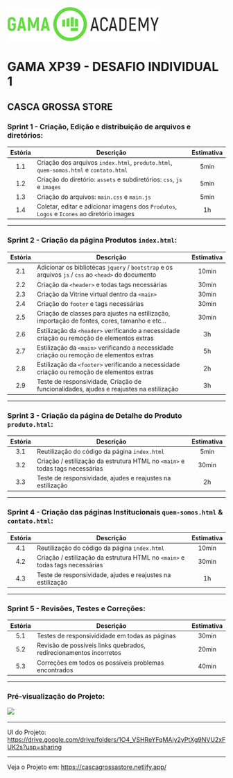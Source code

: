 <img src="https://github.com/micheldslive/GamaXP39-Desafio01/blob/master/demo/gama-logo.png" width="350" />

# GAMA XP39 - DESAFIO INDIVIDUAL 1

## CASCA GROSSA STORE

### Sprint 1 - Criação, Edição e distribuição de arquivos e diretórios: 

| Estória | Descrição | Estimativa |
| :---: | --- | :---: |
| 1.1 | Criação dos arquivos `index.html`, `produto.html`, `quem-somos.html` e `contato.html` | 5min |
| 1.2 | Criação do diretório: `assets` e subdiretórios: `css`, `js` e `images` | 5min |
| 1.3 | Criação do arquivos: `main.css` e `main.js` | 5min |
| 1.4 | Coletar, editar e adicionar imagens dos `Produtos`, `Logos` e `Icones` ao diretório images | 1h |

--------------------------

### Sprint 2 - Criação da página Produtos `index.html`:

| Estória | Descrição | Estimativa |
| :---: | --- | :---: |
| 2.1 | Adicionar os bibliotécas `jquery` / `bootstrap` e os arquivos `js` / `css` ao `<head>` do documento | 10min |
| 2.2 | Criação da `<header>` e todas tags necessárias | 30min |
| 2.3 | Criação da Vitrine virtual dentro da `<main>` | 30min |
| 2.4 | Criação do `footer` e tags necessárias | 30min |
| 2.5 | Criação de classes para ajustes na estilização, importação de fontes, cores, tamanho e etc... | 30min |
| 2.6 | Estilização da `<header>` verificando a necessidade criação ou remoção de elementos extras | 3h |
| 2.7 | Estilização da `<main>` verificando a necessidade criação ou remoção de elementos extras | 5h |
| 2.8 | Estilização da `<footer>` verificando a necessidade criação ou remoção de elementos extras | 2h |
| 2.9 | Teste de responsividade, Criação de funcionalidades, ajudes e reajustes na estilização | 3h |

---------------------------
### Sprint 3 - Criação da página de Detalhe do Produto `produto.html`:

| Estória | Descrição | Estimativa |
| :---: | --- | :---: |
| 3.1 | Reutilização do código da página `index.html` | 5min |
| 3.2 | Criação / estilização da estrutura HTML no `<main>` e todas tags necessárias | 30min |
| 3.3 | Teste de responsividade, ajudes e reajustes na estilização | 2h |
-------------------------------------
### Sprint 4 - Criação das páginas Institucionais `quem-somos.html` & `contato.html`:

| Estória | Descrição | Estimativa |
| :---: | --- | :---: |
| 4.1 | Reutilização do código da página `index.html` | 10min |
| 4.2 | Criação / estilização da estrutura HTML no `<main>` e todas tags necessárias | 30min |
| 4.3 | Teste de responsividade, ajudes e reajustes na estilização | 1h |
-------------------------------------
### Sprint 5 - Revisões, Testes e Correções:

| Estória | Descrição | Estimativa |
| :---: | --- | :---: |
| 5.1 | Testes de responsivididade em todas as páginas | 30min |
| 5.2 | Revisão de possíveis links quebrados, redirecionamentos incorretos | 20min |
| 5.3 | Correções em todos os possíveis problemas encontrados | 40min |

-------------------------------------
### Pré-visualização do Projeto:	
<img src="https://github.com/micheldslive/GamaXP39-Desafio01/blob/master/demo/preview.gif" width="700"   />

-------------------------------------
UI do Projeto: https://drive.google.com/drive/folders/1O4_VSHReYFqMAiy2yPtXg9NVU2xFUK2s?usp=sharing

-------------------------------------
Veja o Projeto em: https://cascagrossastore.netlify.app/
